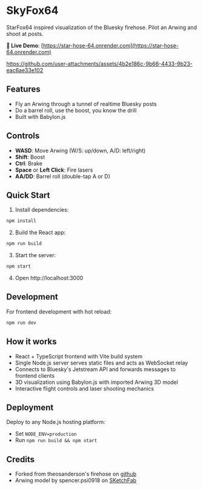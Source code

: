 # SkyFox64

StarFox64 inspired visualization of the Bluesky firehose. Pilot an Arwing and shoot at posts.

**🚀 Live Demo**: [https://star-hose-64.onrender.com](https://star-hose-64.onrender.com)

https://github.com/user-attachments/assets/4b2e186c-9b66-4433-9b23-eac6ae33e102

## Features

- Fly an Arwing through a tunnel of realtime Bluesky posts
- Do a barrel roll, use the boost, you know the drill
- Built with Babylon.js

## Controls

- **WASD**: Move Arwing (W/S: up/down, A/D: left/right)
- **Shift**: Boost
- **Ctrl**: Brake
- **Space** or **Left Click**: Fire lasers
- **AA/DD**: Barrel roll (double-tap A or D)

## Quick Start

1. Install dependencies:
```bash
npm install
```

2. Build the React app:
```bash
npm run build
```

3. Start the server:
```bash
npm start
```

4. Open http://localhost:3000

## Development

For frontend development with hot reload:
```bash
npm run dev
```

## How it works

- React + TypeScript frontend with Vite build system
- Single Node.js server serves static files and acts as WebSocket relay
- Connects to Bluesky's Jetstream API and forwards messages to frontend clients
- 3D visualization using Babylon.js with imported Arwing 3D model
- Interactive flight controls and laser shooting mechanics

## Deployment

Deploy to any Node.js hosting platform:
- Set `NODE_ENV=production`
- Run `npm run build && npm start`

## Credits

- Forked from theosanderson's firehose on [github](https://github.com/theosanderson/firehose/)
- Arwing model by spencer.psi0918 on [SKetchFab](https://skfb.ly/opNnG)


